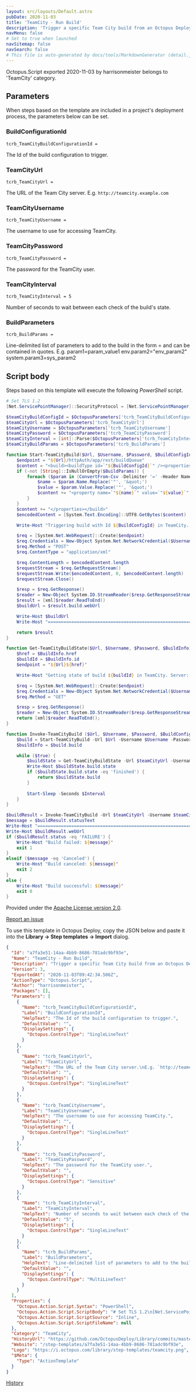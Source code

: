 ```yaml
---
layout: src/layouts/Default.astro
pubDate: 2020-11-03
title: 'TeamCity - Run Build'
description: 'Trigger a specific Team City build from an Octopus Deploy process and wait for the result. The step will fail if the build fails.'
navMenu: false
# Set to true when launched
navSitemap: false
navSearch: false
# This file is auto-generated by docs/tools/MarkdownGenerator (detail.js)
---
```


Octopus.Script exported 2020-11-03 by harrisonmeister belongs to 'TeamCity' category.

## Parameters

When steps based on the template are included in a project's deployment process, the parameters below can be set.


<div class="param">

### BuildConfigurationId

`tcrb_TeamCityBuildConfigurationId = `

The Id of the build configuration to trigger.

</div>
        
<div class="param">

### TeamCityUrl

`tcrb_TeamCityUrl = `

The URL of the Team City server.
E.g. `http://teamcity.example.com`

</div>
        
<div class="param">

### TeamCityUsername

`tcrb_TeamCityUsername = `

The username to use for accessing TeamCity.

</div>
        
<div class="param">

### TeamCityPassword

`tcrb_TeamCityPassword = `

The password for the TeamCity user.

</div>
        
<div class="param">

### TeamCityInterval

`tcrb_TeamCityInterval = 5`

Number of seconds to wait between each check of the build's state.

</div>
        
<div class="param">

### BuildParameters

`tcrb_BuildParams = `

Line-delimited list of parameters to add to the build in the form <name>=<value>
<name> and <value> can be contained in quotes.
E.g.
param1=param_value1
env.param2="env_param2"
system.param3=sys_param2

</div>
        

## Script body

Steps based on this template will execute the following *PowerShell* script.

```powershell
# Set TLS 1.2
[Net.ServicePointManager]::SecurityProtocol = [Net.ServicePointManager]::SecurityProtocol -bor [Net.SecurityProtocolType]::Tls12

$teamCityBuildConfigId = $OctopusParameters['tcrb_TeamCityBuildConfigurationId']
$teamCityUrl = $OctopusParameters['tcrb_TeamCityUrl']
$teamCityUsername = $OctopusParameters['tcrb_TeamCityUsername']
$teamCityPassword = $OctopusParameters['tcrb_TeamCityPassword']
$teamCityInterval = [int]::Parse($OctopusParameters['tcrb_TeamCityInterval'])
$teamCityBuildParams = $OctopusParameters['tcrb_BuildParams']

function Start-TeamCityBuild($Url, $Username, $Password, $BuildConfigId, $BuildParams) {
    $endpoint = "${Url}/httpAuth/app/rest/buildQueue"
    $content = "<build><buildType id=`"${BuildConfigId}`" /><properties>"
    if (-not [String]::IsNullOrEmpty($BuildParams)) {
        foreach ($param in (ConvertFrom-Csv -Delimiter '=' -Header Name,Value -InputObject $BuildParams)) {
            $name = $param.Name.Replace('"', '&quot;')
            $value = $param.Value.Replace('"', '&quot;')
            $content += "<property name=`"${name}`" value=`"${value}`" />"
        }
    }
    $content += "</properties></build>"    
    $encodedContent = [System.Text.Encoding]::UTF8.GetBytes($content)

    Write-Host "Triggering build with Id ${BuildConfigId} in TeamCity. Server: ${Url}"

    $req = [System.Net.WebRequest]::Create($endpoint)
    $req.Credentials = New-Object System.Net.NetworkCredential($Username, $Password)
    $req.Method = "POST"
    $req.ContentType = "application/xml"

    $req.ContentLength = $encodedContent.length
    $requestStream = $req.GetRequestStream()
    $requestStream.Write($encodedContent, 0, $encodedContent.length)
    $requestStream.Close()

    $resp = $req.GetResponse()
    $reader = New-Object System.IO.StreamReader($resp.GetResponseStream())
    $result = [xml]$reader.ReadToEnd()
    $buildUrl = $result.build.webUrl

    Write-Host $buildUrl
    Write-Host "================================================================================"

    return $result
}

function Get-TeamCityBuildState($Url, $Username, $Password, $BuildInfo) {
    $href = $BuildInfo.href
    $buildId = $BuildInfo.id
    $endpoint = "${Url}${href}"

    Write-Host "Getting state of build ${buildId} in TeamCity. Server: ${Url}"

    $req = [System.Net.WebRequest]::Create($endpoint)
    $req.Credentials = New-Object System.Net.NetworkCredential($Username, $Password)
    $req.Method = "GET"

    $resp = $req.GetResponse()
    $reader = New-Object System.IO.StreamReader($resp.GetResponseStream())
    return [xml]$reader.ReadToEnd();
}

function Invoke-TeamCityBuild ($Url, $Username, $Password, $BuildConfigId, $Interval, $BuildParams) {
    $build = Start-TeamCityBuild -Url $Url -Username $Username -Password $Password -BuildConfigId $BuildConfigId -BuildParams $teamCityBuildParams
    $buildInfo = $build.build

    while ($true) {
        $buildState = Get-TeamCityBuildState -Url $teamCityUrl -Username $teamCityUsername -Password $teamCityPassword -BuildInfo $buildInfo
        Write-Host $buildState.build.state
        if ($buildState.build.state -eq 'finished') {
            return $buildState.build
        }
        
        Start-Sleep -Seconds $Interval
    }
}

$buildResult = Invoke-TeamCityBuild -Url $teamCityUrl -Username $teamCityUsername -Password $teamCityPassword -BuildConfigId $teamCityBuildConfigId -Interval $teamCityInterval -BuildParams $teamCityBuildParams
$message = $buildResult.statusText
Write-Host "================================================================================"
Write-Host $buildResult.webUrl
if ($buildResult.status -eq 'FAILURE') {
    Write-Host "Build failed: ${message}"
    exit 1
}
elseif ($message -eq 'Canceled') {
    Write-Host "Build canceled: ${message}"
    exit 2
}
else {
    Write-Host "Build successful: ${message}"
    exit 0
}

```

Provided under the [Apache License version 2.0](https://github.com/OctopusDeploy/Library/blob/master/LICENSE.txt).

[Report an issue](https://github.com/OctopusDeploy/Library/issues/new?assignees=&labels=&projects=&template=bug-report.yml&title=Issue%20with%20TeamCity%20-%20Run%20Build&step-template=TeamCity%20-%20Run%20Build)

<div class="get-json">

To use this template in Octopus Deploy, copy the JSON below and paste it into the **Library → Step templates → Import** dialog.

```json
{
  "Id": "a7fa3e51-14aa-4bb9-8686-781adc9bf93e",
  "Name": "TeamCity - Run Build",
  "Description": "Trigger a specific Team City build from an Octopus Deploy process and wait for the result. The step will fail if the build fails.",
  "Version": 3,
  "ExportedAt": "2020-11-03T09:42:34.506Z",
  "ActionType": "Octopus.Script",
  "Author": "harrisonmeister",
  "Packages": [],
  "Parameters": [
    {
      "Name": "tcrb_TeamCityBuildConfigurationId",
      "Label": "BuildConfigurationId",
      "HelpText": "The Id of the build configuration to trigger.",
      "DefaultValue": "",
      "DisplaySettings": {
        "Octopus.ControlType": "SingleLineText"
      }
    },
    {
      "Name": "tcrb_TeamCityUrl",
      "Label": "TeamCityUrl",
      "HelpText": "The URL of the Team City server.\nE.g. `http://teamcity.example.com`",
      "DefaultValue": "",
      "DisplaySettings": {
        "Octopus.ControlType": "SingleLineText"
      }
    },
    {
      "Name": "tcrb_TeamCityUsername",
      "Label": "TeamCityUsername",
      "HelpText": "The username to use for accessing TeamCity.",
      "DefaultValue": "",
      "DisplaySettings": {
        "Octopus.ControlType": "SingleLineText"
      }
    },
    {
      "Name": "tcrb_TeamCityPassword",
      "Label": "TeamCityPassword",
      "HelpText": "The password for the TeamCity user.",
      "DefaultValue": "",
      "DisplaySettings": {
        "Octopus.ControlType": "Sensitive"
      }
    },
    {
      "Name": "tcrb_TeamCityInterval",
      "Label": "TeamCityInterval",
      "HelpText": "Number of seconds to wait between each check of the build's state.",
      "DefaultValue": "5",
      "DisplaySettings": {
        "Octopus.ControlType": "SingleLineText"
      }
    },
    {
      "Name": "tcrb_BuildParams",
      "Label": "BuildParameters",
      "HelpText": "Line-delimited list of parameters to add to the build in the form <name>=<value>\n<name> and <value> can be contained in quotes.\nE.g.\nparam1=param_value1\nenv.param2=\"env_param2\"\nsystem.param3=sys_param2",
      "DefaultValue": "",
      "DisplaySettings": {
        "Octopus.ControlType": "MultiLineText"
      }
    }
  ],
  "Properties": {
    "Octopus.Action.Script.Syntax": "PowerShell",
    "Octopus.Action.Script.ScriptBody": "# Set TLS 1.2\n[Net.ServicePointManager]::SecurityProtocol = [Net.ServicePointManager]::SecurityProtocol -bor [Net.SecurityProtocolType]::Tls12\n\n$teamCityBuildConfigId = $OctopusParameters['tcrb_TeamCityBuildConfigurationId']\n$teamCityUrl = $OctopusParameters['tcrb_TeamCityUrl']\n$teamCityUsername = $OctopusParameters['tcrb_TeamCityUsername']\n$teamCityPassword = $OctopusParameters['tcrb_TeamCityPassword']\n$teamCityInterval = [int]::Parse($OctopusParameters['tcrb_TeamCityInterval'])\n$teamCityBuildParams = $OctopusParameters['tcrb_BuildParams']\n\nfunction Start-TeamCityBuild($Url, $Username, $Password, $BuildConfigId, $BuildParams) {\n    $endpoint = \"${Url}/httpAuth/app/rest/buildQueue\"\n    $content = \"<build><buildType id=`\"${BuildConfigId}`\" /><properties>\"\n    if (-not [String]::IsNullOrEmpty($BuildParams)) {\n        foreach ($param in (ConvertFrom-Csv -Delimiter '=' -Header Name,Value -InputObject $BuildParams)) {\n            $name = $param.Name.Replace('\"', '&quot;')\n            $value = $param.Value.Replace('\"', '&quot;')\n            $content += \"<property name=`\"${name}`\" value=`\"${value}`\" />\"\n        }\n    }\n    $content += \"</properties></build>\"    \n    $encodedContent = [System.Text.Encoding]::UTF8.GetBytes($content)\n\n    Write-Host \"Triggering build with Id ${BuildConfigId} in TeamCity. Server: ${Url}\"\n\n    $req = [System.Net.WebRequest]::Create($endpoint)\n    $req.Credentials = New-Object System.Net.NetworkCredential($Username, $Password)\n    $req.Method = \"POST\"\n    $req.ContentType = \"application/xml\"\n\n    $req.ContentLength = $encodedContent.length\n    $requestStream = $req.GetRequestStream()\n    $requestStream.Write($encodedContent, 0, $encodedContent.length)\n    $requestStream.Close()\n\n    $resp = $req.GetResponse()\n    $reader = New-Object System.IO.StreamReader($resp.GetResponseStream())\n    $result = [xml]$reader.ReadToEnd()\n    $buildUrl = $result.build.webUrl\n\n    Write-Host $buildUrl\n    Write-Host \"================================================================================\"\n\n    return $result\n}\n\nfunction Get-TeamCityBuildState($Url, $Username, $Password, $BuildInfo) {\n    $href = $BuildInfo.href\n    $buildId = $BuildInfo.id\n    $endpoint = \"${Url}${href}\"\n\n    Write-Host \"Getting state of build ${buildId} in TeamCity. Server: ${Url}\"\n\n    $req = [System.Net.WebRequest]::Create($endpoint)\n    $req.Credentials = New-Object System.Net.NetworkCredential($Username, $Password)\n    $req.Method = \"GET\"\n\n    $resp = $req.GetResponse()\n    $reader = New-Object System.IO.StreamReader($resp.GetResponseStream())\n    return [xml]$reader.ReadToEnd();\n}\n\nfunction Invoke-TeamCityBuild ($Url, $Username, $Password, $BuildConfigId, $Interval, $BuildParams) {\n    $build = Start-TeamCityBuild -Url $Url -Username $Username -Password $Password -BuildConfigId $BuildConfigId -BuildParams $teamCityBuildParams\n    $buildInfo = $build.build\n\n    while ($true) {\n        $buildState = Get-TeamCityBuildState -Url $teamCityUrl -Username $teamCityUsername -Password $teamCityPassword -BuildInfo $buildInfo\n        Write-Host $buildState.build.state\n        if ($buildState.build.state -eq 'finished') {\n            return $buildState.build\n        }\n        \n        Start-Sleep -Seconds $Interval\n    }\n}\n\n$buildResult = Invoke-TeamCityBuild -Url $teamCityUrl -Username $teamCityUsername -Password $teamCityPassword -BuildConfigId $teamCityBuildConfigId -Interval $teamCityInterval -BuildParams $teamCityBuildParams\n$message = $buildResult.statusText\nWrite-Host \"================================================================================\"\nWrite-Host $buildResult.webUrl\nif ($buildResult.status -eq 'FAILURE') {\n    Write-Host \"Build failed: ${message}\"\n    exit 1\n}\nelseif ($message -eq 'Canceled') {\n    Write-Host \"Build canceled: ${message}\"\n    exit 2\n}\nelse {\n    Write-Host \"Build successful: ${message}\"\n    exit 0\n}\n",
    "Octopus.Action.Script.ScriptSource": "Inline",
    "Octopus.Action.Script.ScriptFileName": null
  },
  "Category": "TeamCity",
  "HistoryUrl": "https://github.com/OctopusDeploy/Library/commits/master/step-templates//opt/buildagent/work/75443764cd38076d/step-templates/teamcity-run-build.json",
  "Website": "/step-templates/a7fa3e51-14aa-4bb9-8686-781adc9bf93e",
  "Logo": "https://i.octopus.com/library/step-templates/teamcity.png",
  "$Meta": {
    "Type": "ActionTemplate"
  }
}
```

[History](https://github.com/OctopusDeploy/Library/commits/master/step-templates/https://github.com/OctopusDeploy/Library/commits/master/step-templates//opt/buildagent/work/75443764cd38076d/step-templates/teamcity-run-build.json)

</div>
